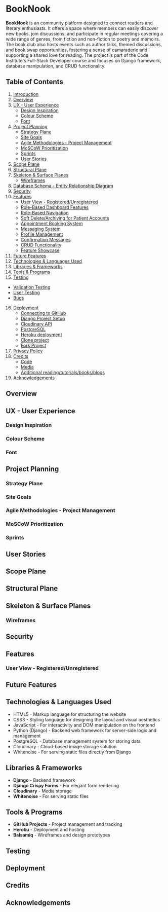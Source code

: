 # **BookNook**

**BookNook** is an community platform designed to connect readers and literary enthusiasts. It offers a space where members can easily discover new books, join discussions, and participate in regular meetings covering a wide range of genres, from fiction and non-fiction to poetry and memoirs. The book club also hosts events such as author talks, themed discussions, and book swap opportunities, fostering a sense of camaraderie and supporting a shared love for reading. The project is part of the Code Institute's Full-Stack Developer course and focuses on Django framework, database manipulation, and CRUD functionality.

<!--
  ![HealMate Homepage](docs/project-images/homepage.png)
  
  Live site: <a href="#" target="_blank">BookNook</a>
  
  For **Admin access** with relevant sign-in information, click <a href="https://healmate-378e458234ec.herokuapp.com/admin/login/?next=/admin/" target="_blank">here</a>.
  Github repository, click <a href="https://github.com/easybulb/healmate" target="_blank">here</a>.
-->
## Table of Contents
1. [Introduction](#introduction)
2. [Overview](#overview)
3. [UX - User Experience](#ux---user-experience)
    - [Design Inspiration](#design-inspiration)
    - [Colour Scheme](#colour-scheme)
    - [Font](#font)
4. [Project Planning](#project-planning)
    - [Strategy Plane](#strategy-plane)
    - [Site Goals](#site-goals)
    - [Agile Methodologies - Project Management](#agile-methodologies---project-management)
    - [MoSCoW Prioritization](#moscow-prioritization)
    - [Sprints](#sprints)
    - [User Stories](#user-stories)
5. [Scope Plane](#scope-plane)
6. [Structural Plane](#structural-plane)
7. [Skeleton & Surface Planes](#skeleton--surface-planes)
    - [Wireframes](#wireframes)
8. [Database Schema - Entity Relationship Diagram](#database-schema---entity-relationship-diagram)
9. [Security](#security)
10. [Features](#features)
    - [User View - Registered/Unregistered](#user-view---registeredunregistered)
    - [Role-Based Dashboard Features](#role-based-dashboard-features)
    - [Role-Based Navigation](#role-based-navigation)
    - [Soft Delete/Archiving for Patient Accounts](#soft-deletearchiving-for-patient-accounts)
    - [Appointment Booking System](#appointment-booking-system)
    - [Messaging System](#messaging-system)
    - [Profile Management](#profile-management)
    - [Confirmation Messages](#confirmation-messages)
    - [CRUD Functionality](#crud-functionality)
    - [Feature Showcase](#feature-showcase)
11. [Future Features](#future-features)
12. [Technologies & Languages Used](#technologies--languages-used)
13. [Libraries & Frameworks](#libraries--frameworks)
14. [Tools & Programs](#tools--programs)
15. [Testing](#testing)
  - [Validation Testing](#validation-testing)
  - [User Testing](#user-testing)
  - [Bugs](#bugs)
16. [Deployment](#deployment)
    - [Connecting to GitHub](#connecting-to-github)
    - [Django Project Setup](#django-project-setup)
    - [Cloudinary API](#cloudinary-api)
    - [PostgreSQL](#postgresql)
    - [Heroku deployment](#heroku-deployment)
    - [Clone project](#clone-project)
    - [Fork Project](#fork-project)
17. [Privacy Policy](#privacy-policy)
18. [Credits](#credits)
    - [Code](#code)
    - [Media](#media)
    - [Additional reading/tutorials/books/blogs](#additional-readingtutorialsbooksblogs)
19. [Acknowledgements](#acknowledgements)

## Overview
<!-- 
HealMate is an online platform that allows users to:
- Register and create a profile
- Search for healthcare specialists by specialty
- Schedule appointments with the desired healthcare provider
- View profiles of registered specialists
- Access a secure dashboard based on user roles (patients, doctors, admins)
- Seamlessly manage medical appointments.

The platform ensures accessibility across all devices and browsers, and its goal is to streamline the process of finding and scheduling medical consultations. In future iterations, HealMate will add functionality         for healthcare providers to manage their schedules, send reminders to patients, and offer tools for patient-doctor communication.
-->
## UX - User Experience

### Design Inspiration
<!--
My inspiration for HealMate came from a personal experience during a routine visit to my GP. I thought about how many medical consultations, especially those that don’t require physical examinations, could easily be handled online. This thought extended to pregnant women, who often need guidance and reassurance from their midwives or doctors but don’t necessarily need an in-person visit. The convenience of a digital platform for such consultations became clear. The name HealMate reflects the idea of a supportive, reliable partner in managing one's health—much like popular health apps such as ClueMate, where ‘Mate’ signifies companionship and guidance in managing health.
-->
### Colour Scheme
<!--
 In line with the healthcare theme, I chose a neutral, clean palette:
 - **Primary Color:** #17A2B8 (Navy Blue-Grey)
 - **Secondary Color:** #132B67 (Hospital Blue)
 - **Accent Color:** #333 (grey)
 - **Background:** #fff (White)
 This combination ensures clarity, accessibility, and a professional appearance, allowing for easy navigation throughout the site.
-->
### Font
<!--
- For the logo and headers, I will be using **Lora**.
- The rest of the body text and interactive elements will use **Catamaran** for its readability and clean look.
-->
## Project Planning

### Strategy Plane
<!--
The primary objective of HealMate is to bridge the gap between patients and healthcare providers. By offering an intuitive interface, users can easily search for medical professionals, book appointments, and receive necessary care without hassle.
-->
### Site Goals
<!--
- Provide patients with a user-friendly platform to book appointments with various specialists.
- Allow doctors to manage their appointments and patient information.
- Offer an intuitive interface with role-based dashboards for admins, specialists, and patients.
-->

### Agile Methodologies - Project Management
<!--
I used an agile approach to project management. The HealMate development process was broken into sprints, and tasks were added to the GitHub project board to be tracked and managed through issues.
-->
### MoSCoW Prioritization
<!--
- **Must-Haves:** User registration and login, specialist search, appointment booking, role-based dashboards.
- **Should-Haves:** Feedback system, health tools, advanced filtering options.
- **Could-Haves:** Profile pictures for users and specialists, messaging system.
- **Won’t-Haves:** Full payment integration, doctor-patient messaging for now.
-->
### Sprints
<!--
- **Sprint 1:** Initial Setup - Project, repository, environment setup.
- **Sprint 2:** User Authentication & Role-Based Dashboards.
- **Sprint 3:** Specialist Search & Appointment Booking System.
- **Sprint 4:** Static Pages & UI/UX Improvements.
- **Sprint 5:** Deployment & Testing.
-->

## User Stories
<!--
- As a user (patient/specialist/admin), I want to register and log in securely so that I can access my dashboard and manage my activities.
- As a user, I want a personalized dashboard based on my role (patient, doctor, admin) so that I can access the features relevant to me.
- As a visitor, I want to see a well-designed home page that introduces HealMate so that I understand the platform's purpose and value.
- As a patient, I want to search for specialists by category (e.g., Dermatologist, Psychologist) so that I can find a doctor that meets my needs.
- As a patient, I want to view available time slots for a specialist and book an appointment, so that I can get medical advice and treatment.
- As a patient, I want to message my doctor before or after a consultation so that I can ask follow-up questions or clarify doubts.
- As a specialist, I want to manage my schedule and view patient appointments so that I can efficiently conduct consultations.
-->

## Scope Plane
<!--
The HealMate platform will include the following MVP functionalities:
- User registration and role-based dashboards.
- Search and filtering system for specialists.
- Appointment scheduling with available specialists.
- Specialist profiles showcasing specialty, experience, and availability.
-->

## Structural Plane
<!--
The site is structured around an easy-to-use interface. The primary menu includes links to specialist searches, appointment bookings, and user profile management.
-->
## Skeleton & Surface Planes

### Wireframes
<!--
Wireframes were created for the following key pages to ensure an intuitive user journey:
- **Home Page**

![Homepage Wireframe](docs/wireframe/homepage-large-screen.png)

![Homepage Wireframe](docs/wireframe/homepage-mobile.png)

- **Specialist Search Results**

![Homepage Wireframe](docs/wireframe/search-result-large-screen.png)

![Homepage Wireframe](docs/wireframe/search-result-mobile.png)

- **Appointment Booking**

![Homepage Wireframe](docs/wireframe/booking-page-large-screen.png)

![Homepage Wireframe](docs/wireframe/booking-page-mobile.png)

- **User Dashboards** (Patient and Specialist)
- **Admin Panel**

Wireframes were designed using [Balsamiq](https://balsamiq.com/), ensuring responsiveness across devices.

## Database Schema - Entity Relationship Diagram
The ERD for HealMate illustrates the relationships between the users, specialists, appointments, and more. This is essential to demonstrate the relationships between the different models in the PostgreSQL database.

The ERD also demonstrates the platform's role-based structure. Each user is assigned to a specific group (patient, specialist, or admin) that determines their access level. PatientProfile and SpecialistProfile models are linked to the User model, and each profile type has specific fields relevant to their role. Admins have broader access to manage both specialist vetting and platform data.

![ERD Illustration](docs/erd/erd-healmate.png)

The above ERD was generated using Python Extension - pygraphviz and pydotplus. Documentation at https://django-extensions.readthedocs.io/en/latest/graph_models.html.
-->
## Security
<!--
All data is securely handled with Django’s security features, including:
- CSRF protection for form submissions.
- Data encryption for sensitive information like passwords using Django's built-in authentication.
- Role-based access control to restrict sensitive data to authorized users.

Role-based access control (RBAC) is implemented using Django's Group and Permission systems. Patients, specialists, and admins are grouped based on their role, and their access to features and sensitive information is restricted accordingly. Patients can only access their own medical data and booking history, while specialists can only view data related to their consultations. Admins have the broadest access for system management.
-->
## Features

### User View - Registered/Unregistered
<!--
HealMate offers distinct user views. Unregistered users can search for specialists, but registered users have full access to the appointment system and dashboard functionalities.

### User Registration Process
- **Patients:** When a new user registers, they are automatically assigned to the "Patient" group. This ensures that all users begin with patient privileges and access, allowing them to book appointments and view specialist profiles. During the registration process, essential patient profile information is captured (e.g., contact number, address, date of birth, gender). After the registration is complete, a corresponding PatientProfile is automatically created and associated with the user.

- **Specialists:** During the registration process, essential patient profile information is captured (e.g., contact number, address, date of birth, gender). After the registration is complete, a corresponding PatientProfile is automatically created and associated with the user.

- **Admins:** Admin accounts are created manually by other existing admins or superusers within the Django administration area. This ensures that the creation of administrative-level accounts is strictly controlled and follows the platform's internal policies.

This registration flow was chosen to ensure role-based control and security. Patients are the primary users of the platform, and allowing them to register freely makes the service accessible. However, specialists and admins require a higher level of trust and validation, so they undergo a manual vetting process. This ensures that only qualified professionals and authorized admins can manage sensitive tasks such as consultations and platform settings, which helps maintain the integrity and security of the system.

### Role-Based Dashboard Features

**HealMate includes role-based dashboards for different types of users:**
- **Patient Dashboard:** Allows patients to view their profile, manage appointments, and access medical records.

- **Specialist Dashboard:** Specialists can manage their availability, view and approve appointments, and review patient profiles.

- **Admin Dashboard:** Admins can manage users (patients, specialists) and vet specialist applications. They also have access to system-wide settings.

### Role-Based Navigation
(Not the same as Role-Based Dashboard Features)

The navigation bar in HealMate adapts dynamically based on the user's role. This feature ensures that users see only the relevant options for their role, improving usability and reducing clutter in the interface.

- **Specialists**: When logged in, specialists will only see links to their dashboard, profile, password change, and logout options. General site navigation like "Home," "About," or "Join Us" will be hidden.
- **Patients**: Logged-in patients have access to their dashboard, profile, password change, and logout options, while still seeing general navigation links like "Home" and "About."
- **Admins**: Admins will see their dedicated dashboard link and other relevant options.
- **Non-Authenticated Users**: Users who are not logged in will only see options to log in or register on the platform.

This role-based navigation provides a tailored experience for every user type, streamlining access to the most relevant pages.


### Soft Delete/Archiving for Patient Accounts
HealMate includes a soft delete mechanism to ensure data integrity and prevent accidental loss of important user information. Instead of permanently deleting accounts, users can request a soft deletion, which deactivates their account while retaining their data in the system.

**How It Works:**
- **Patient Account Deactivation:** Patients can request to have their account deactivated through a user-friendly option on their dashboard.
- **Data Preservation:** When a patient requests account deletion, their profile is marked as inactive rather than removed from the database. This means the patient’s information, appointments, and records remain available for future use or audit purposes.
- **Admin Reactivation:** Admins have the ability to reactivate patient accounts from the Django admin panel. This ensures that patients can return to the platform with all their previous data intact, avoiding any data loss or system disruptions.

**Benefits:**
- **System Integrity:** Prevents errors that could arise from full account deletions, such as broken relationships with other models (e.g., appointments, messages, feedback).
- **User Flexibility:** Patients can choose to deactivate their account temporarily and return at a later date without losing their medical history or profile information.
- **Security:** Only admins have the power to fully manage account reactivations, ensuring oversight and control over patient data.


### Appointment Booking System
HealMate allows patients to book appointments with specialists directly through the platform. The system includes:
- **Specialist Search**: Patients can search for specialists based on name, specialty, or location.
- **Book Appointment**: Patients can book an appointment directly from the specialist's profile page.
- **Appointment Management**: Specialists and patients can view and manage upcoming appointments through their respective dashboards.
- **Appointment Cancellation**: Patients and specialists have the ability to cancel appointments with a confirmation prompt.


### Messaging System
HealMate provides a secure messaging system for communication between patients and specialists:
- **Inbox**: Users can view received messages and reply to messages directly from their inbox.
- **Send Message**: Patients can send messages to specialists they have appointments with, and vice versa.
- **Message History**: All sent and received messages are stored and displayed in the user's message history.
- **Real-Time Messaging**: The system is designed to support real-time messaging between users.


### Profile Management
Each user can manage their profile through the dashboard:
- **Patient Profile**: Patients can view and update personal details such as contact information, medical history, and emergency contacts.
- **Specialist Profile**: Specialists can view and update their bio, specialty, location, and upload profile images.
- **Profile Images**: Specialists can upload and update their profile image, which appears on the search results and specialist details page.

### Confirmation Messages
- **User Feedback**: Confirmation messages are shown to users when important actions are performed, such as logging in, booking an appointment, or sending a message. These messages help ensure a smooth user experience by providing feedback on successful actions.

### CRUD Functionality

The following **CRUD** functionalities are implemented within HealMate:

- **Create**: Patients are automatically assigned a profile upon registration. This profile includes key fields such as contact information, address, and medical history.
  
- **Read**: Patients can view their profile and associated information, including medical history and emergency contact details, from their dashboard.

- **Update**: Patients have the ability to update their profile information, including personal data (e.g., contact number, address, and medical history), via a dedicated "Edit Profile" page.

- **Delete (Soft Delete)**: Patients can request to deactivate their account through a **soft delete** mechanism. This deactivation preserves the patient’s data within the system while preventing further access until reactivation by an admin. The admin can reactivate the account from the Django admin panel at any time, restoring full access for the patient.

This CRUD cycle is central to the **PatientProfile** model, ensuring that users can fully manage their personal information while providing system integrity with the soft delete functionality.

-->
## Future Features
<!--
I plan to implement the following in future iterations:
- Push notifications for upcoming appointments.
- Integrate payment system for paid consultations.
-->
## Technologies & Languages Used
- HTML5 - Markup language for structuring the website
- CSS3 - Styling language for designing the layout and visual aesthetics
- JavaScript - For interactivity and DOM manipulation on the frontend
- Python (Django) - Backend web framework for server-side logic and management
- PostgreSQL - Database management system for storing data
- Cloudinary - Cloud-based image storage solution
- Whitenoise - For serving static files directly from Django

## Libraries & Frameworks
- **Django** - Backend framework
- **Django Crispy Forms** - For elegant form rendering
- **Cloudinary** - Media storage
- **Whitenoise** - For serving static files

## Tools & Programs
- **GitHub Projects** - Project management and tracking
- **Heroku** - Deployment and hosting
- **Balsamiq** - Wireframes and design prototypes

## **Testing**
<!--
### **Validation Testing**

All code has been validated through:
- **HTML**: [W3C Markup Validator](https://validator.w3.org/).
- **CSS**: [W3C CSS Validator](https://jigsaw.w3.org/css-validator/).
- **Python**: PEP8 validation to ensure code quality.

![HTML validator test](docs/project-images/Screenshot%202024-10-04%20164347.png)

![CSS validator test](docs/project-images/Screenshot%202024-10-04%20164642.png)

### **User Testing**

- **Browser Compatibility**: The website has been tested on Chrome, Firefox, Safari, and Edge.
- **Responsiveness**: The platform has been tested on mobile, tablet, and desktop devices to ensure optimal performance.
- **Role-Based Dashboard Testing:** Each user type (patient, specialist, admin) was tested to ensure they were directed to the correct dashboard after login. Patients were assigned to the correct group during registration, and specialists were manually added by admins. The redirection logic was thoroughly tested by registering new users and ensuring role-based access was properly applied.
- **Automatic Assignment Testing:** Tests were conducted to verify that newly registered users are automatically assigned to the "Patient" group and that their PatientProfile was successfully created. This was confirmed through both the user interface and the Django admin panel.

### **Bugs**
- ### Bug Fix #1: `DISABLE_COLLECTSTATIC` Setting Causing Heroku Deployment Failure

**Issue:**  
During the deployment to Heroku, the following error occurred:

The error was caused by the absence of proper static file handling and a misconfiguration in the `INSTALLED_APPS` list in `settings.py`.

**Cause:**  
- The `DISABLE_COLLECTSTATIC=1` config variable was used in Heroku to prevent collectstatic from running during the initial setup.
- There was a duplicate entry for `django.contrib.staticfiles` in `INSTALLED_APPS`, which caused an error when trying to collect static files.

**Steps Taken to Fix:**
1. Fixed the duplicate `django.contrib.staticfiles` entry in `INSTALLED_APPS`.
2. Ensured the static and media handling was properly set up with Cloudinary and Whitenoise.
3. Deleted the `DISABLE_COLLECTSTATIC=1` from Heroku's Config Vars.
4. Deployed again, which successfully collected static files and completed the deployment.


### Bug Fix #2: Permission Issues with Dashboard Access

**Issue**

Users are unable to access the Admin, Patient, and Specialist dashboards even though they are assigned to the correct user groups in the Django admin panel. The application either throws a 403 Forbidden error or does not recognize the users' group memberships.

**Cause**

The issue seems to be related to incorrect handling of group membership checks in the views or misconfiguration of user group assignments within the Django admin panel.

### Steps Taken to Fix

1. **Investigate Group Check Functions**:
   - Reviewed the group-check functions (`is_admin`, `is_patient`, `is_specialist`) in `views.py` to ensure they correctly identify user groups.
   - Confirmed that the group names match those set in the Django admin.

2. **Validate Group Assignments**:
   - Ensured that users are properly assigned to the correct groups (Admin, Patient, Specialist) in the Django Admin panel.
   - Verified that the group names in the code match the group names set up in Django admin.

3. **Testing**:
   - Tested access with both existing and newly created users to ensure they can access their respective dashboards without issues.
   - Verified that group membership was properly recognized for all users.

4. **Revert Changes**:
   - Once the issue was resolved, reverted any temporary modifications to the views back to their original implementation.

5. **Verify Access Control**:
   - Tested edge cases, such as users without group assignments attempting to access dashboards, to ensure proper behavior.
   - Confirmed that custom `PermissionDenied` logic displayed the correct 403 error page for unauthorized access attempts.

**Outcome**

The problem was successfully resolved, allowing users to access their respective dashboards based on group membership without encountering 403 errors or redirection issues.

### Bug Fix #3: Form Not Visible on Homepage Due to Conflicting View Usage

### Issue
The form on the homepage not visible due to conflicting view usage. The homepage should display a form that allows users to search for specialists, but the form did not appear as expected.

### Cause
The conflict arises from the use of both a class-based `HomePage` view and a function-based `home` view. The class-based view does not properly pass the `specialties` context required to render the form on the homepage.

### Steps Taken to Fix

1. **Update URLs**:
   - Updated `core/urls.py` to replace the class-based `HomePage` view with the function-based `home` view to ensure the correct context is passed.

2. **Verify Context Passing**:
   - Verified that the `specialties` context was properly passed to `index.html` so that the form could display the list of specialties dynamically.

3. **Test Form Visibility and Functionality**:
   - Tested the homepage to ensure that the form was visible and correctly populated with the list of specialties from the database.

4. **Commit Changes**:
   - Added and committed the changes after confirming that the issue was resolved.

### Outcome
The form is now visible on the homepage and correctly displays the list of specialties, allowing users to search for specialists as intended. The conflict between the views was resolved by using the appropriate function-based view that properly passes the necessary context.


### Bug Fix #4: Signal Not Triggering on User Registration

### Issue
A Django signal intended to automatically assign new users to the "Patients" group and create a `PatientProfile` upon registration was not firing. This led to no profile being created and no group being assigned after user registration.

### Cause
The issue was caused by an incorrect configuration of the `AccountsConfig` class in `INSTALLED_APPS` in `settings.py` and missing signal imports in the `ready()` method of `accounts/apps.py`.

### Steps Taken to Fix

1. **Correct Configuration in INSTALLED_APPS**:
   - Updated `INSTALLED_APPS` in `settings.py` to reference `'accounts.apps.AccountsConfig'` instead of just `'accounts'`. This ensured that the custom AppConfig class was properly loaded.

2. **Add Signal Imports in `ready()` Method**:
   - Added a `ready()` method in `accounts/apps.py` to correctly import the signal handlers, ensuring they were registered when the app was loaded.

3. **Remove Debug Statements**:
   - Removed unnecessary print statements that were used for debugging to keep the code clean and efficient.

### Outcome
The signal is now correctly triggered upon user registration, resulting in the automatic assignment of new users to the "Patients" group and the creation of a `PatientProfile` as intended. The configuration in `INSTALLED_APPS` and signal registration were successfully fixed.


### Bug Fix #5: Specialist Availability Submission and Display Issues

### Issue
Specialists encountered multiple issues when trying to set their availability. Initially, a 405 Method Not Allowed error occurred upon form submission. After fixing that, the start time was not displayed on the specialist dashboard, while the end time appeared correctly.

### Cause
1. **405 Method Not Allowed**:
   - The `post` method was missing from the `SpecialistDashboardView` class in `dashboard/views.py`, resulting in the 405 error when attempting to submit availability.

2. **Missing Start Time**:
   - The `start_time` was not displayed on the specialist dashboard due to a missing template tag (`{{ availability.start_time }}`) in the "Your Availability" section.

### Steps Taken to Fix

1. **Handle POST Method in View**:
   - Added a `post` method to `SpecialistDashboardView` in `dashboard/views.py` to properly handle form submissions, resolving the 405 Method Not Allowed error.

2. **Fix Start Time Rendering in Template**:
   - Updated the specialist dashboard template to include the `{{ availability.start_time }}` tag, ensuring that both the `start_time` and `end_time` are displayed in the "Your Availability" section.

### Outcome
Specialists can now successfully submit their availability without encountering the 405 error. Both `start_time` and `end_time` are displayed correctly on the specialist dashboard, providing a complete view of their available times for appointments.


### Bug Fix #6: Incorrect Template Rendered for Specialist Search Results

### Issue
The incorrect template was being rendered for specialist search results on the HealMate platform. A secondary `search_results.html` template in a different directory was causing confusion, leading to a simplified search results page being displayed. Key features like specialist bio, profile image, and pagination were missing.

### Cause
An additional `search_results.html` template was located inside the global `/templates/specialists/` directory. This template had minimal content and was unintentionally overriding the correct `search_results.html` template in the `/specialists/templates/specialists/` directory.

### Steps Taken to Fix

1. **Isolate Problematic Template**:
   - Renamed the global `/templates/specialists/` directory to determine if it was the source of the issue.

2. **Confirm and Resolve Issue**:
   - After confirming the issue was caused by the additional template, deleted the `/templates/specialists/` directory and its contents.

3. **Verify Correct Template Rendering**:
   - Verified that the correct `search_results.html` template inside `/specialists/templates/specialists/` is now rendering, displaying all necessary features, including the specialist bio, profile image, and pagination.

### Outcome
The correct template for specialist search results is now rendering as intended. The page displays all relevant information, including specialist bio, profile images, and pagination, providing users with a complete view of search results.


-->
## Deployment
<!--
All code for this project was written in Visual Studio/Gitpod as the integrated development environment. GitHub was used for version control, and the application was deployed to Heroku from GitHub.

### Pre-Deployment

To ensure a successful deployment to Heroku, the following practices are to be followed (Experience from previous Django projects):

- **Requirements File:** The `requirements.txt` file must be kept up to date to ensure all imported Python modules are configured correctly for Heroku.
- **Procfile:** A `Procfile` was added to configure the application as a Gunicorn web app on Heroku.
- **Allowed Hosts:** In `settings.py`, the `ALLOWED_HOSTS` list was configured to include the Heroku app name and `localhost`. Example format:
    ```python
    ALLOWED_HOSTS = ['your-app-name.herokuapp.com', 'localhost']
    ```
- **Environment Variables:** All sensitive data such as the `DATABASE_URL`, `CLOUDINARY_URL`, and `SECRET_KEY` were added to the `.env` file, which is ignored by Git using `.gitignore`. These variables are added to Heroku manually through the Config Vars section.

### Deploying with Heroku

The steps for deploying to Heroku are as follows (Experience from previous Django projects):

1. **Create New App:** Log in to your Heroku account and click on the "Create New App" button.
2. **App Name:** Choose a unique name for your app.
3. **Select Region:** Choose the appropriate region (Europe was selected for this project).
4. **Create App:** Click the "Create App" button to proceed.
5. **Deployment Method:** In the "Deploy" tab, select GitHub as the deployment method.
6. **Connect to GitHub:** Search for the repository name and click "Connect".
7. **Manual or Automatic Deployment:** Select either manual or automatic deployment. Ensure the main branch is selected for deployment.
8. **Config Vars:** In the "Settings" tab, click "Reveal Config Vars" and input the required environment variables.
9. **Buildpack:** Select Node.js and Python as the buildpacks for your project.
10. **Deploy:** Once the configuration is complete, click the "Deploy Branch" button. After successful deployment, a "View" button will appear to take you to the live site.

The live link for this project can be found here: <a href="https://healmate-378e458234ec.herokuapp.com/" target="_blank">HealMate</a>

### Fork this Repository

1. Go to the GitHub repository.
2. Click the "Fork" button in the upper right-hand corner.

### Clone this Repository

1. Go to the GitHub repository.
2. Click the "Code" button at the top of the page.
3. Choose between 'HTTPS', 'SSH', or 'GitHub CLI' depending on your preference.
4. Click the copy button to copy the URL.
5. Open Git Bash.
6. Change the working directory to where you want to clone the directory.
7. Type:
    ```bash
    git clone https://github.com/easybulb/healmate
    ```
8. Press Enter to create the local clone.

**Note:** The difference between a clone and a fork is that with a clone, you need permission to push changes to the original repository, whereas a fork creates an entirely new project under your GitHub account.

## Privacy Policy

As part of my **HealMate** project, I am dedicated to ensuring that users’ personal data is handled responsibly. The following privacy practices outline how information is collected, used, and stored within this academic project.

- **Data Collection**: HealMate, as a project, collects personal data during user registration and profile setup. This includes:
  - First and Last Name
  - Contact Information (Phone Number, Email)
  - Date of Birth
  - Gender
  - Medical History
  - Emergency Contact Information

- **Data Usage**: The information gathered is used solely for educational purposes, including:
  - Managing user profiles.
  - Facilitating appointment bookings between patients and specialists.
  - Sending notifications related to appointments or system updates.

- **Data Sharing**: As this is a student project, personal data will not be shared with any third parties. It will only be used for demonstrating the functionality of the project. All information remains confidential and will not be distributed beyond the scope of the HealMate project.

- **Security**: While this project is intended for educational use, I strive to implement best practices for data security using the Django framework’s built-in tools. Personal information is securely stored in the database and protected against unauthorized access.

- **User Rights**: Users of this platform, as part of this project, have the right to request modifications or deletion of their data. For any requests or concerns about personal data usage in this project, please contact the project owner at the provided email address.

Since this is an educational project, the privacy and data handling policies may evolve over time as more features are added and refined.

-->
## Credits
<!--
### Code
- **Django Documentation**: The official docs were invaluable in setting up the project structure and solving specific issues.
- **Django Crispy Forms Documentation**: Used to streamline form rendering.
- **Chatgpt AI**: For images and some coding ideas
- **Favicon.io**: For Favicon generation.
- **Google Fonts**: For typography.
- **Mark Brisco** - Code Institute: For general guidance.
- **Amy Richardson** - Code Institute: General guidance.

### Media
- Icons and images sourced from **Canva** and **ChatGPT**.
- ERD illustration was generated from **pygraphiz** - A django extension.

### Additional reading/tutorials/books/blogs
- **Django for Beginners** by William S. Vincent.
-->
## Acknowledgements
<!--
I would like to extend my heartfelt gratitude to the following individuals and organizations whose support, guidance, and inspiration have been invaluable in the development of this project.

### Mentors and Advisors
- **Amy Richardson** – Sincere gratitude to Amy, our tutor and facilitator, whose unwavering guidance and expertise were pivotal throughout this journey. Her mentorship provided the clarity and support needed to navigate challenges, ultimately elevating the quality of this project. Her dedication and encouragement made a profound impact on my progress and learning.

- **Mark Briscoe** – A heartfelt thank you to Mark, our dedicated tutor, whose unwavering support, insightful feedback, and constructive criticism were instrumental in guiding this project to completion. His depth of knowledge and encouragement not only enhanced my understanding but also inspired me to consistently improve my work. This project would not have been the same without his invaluable mentorship.


### Supportive Friends and Family
- My friends and family, especially, for their encouragement and patience during this project. Your belief in me kept me motivated and focused.

### Academic Institutions
- **Code Institute** – Thank you for providing the learning environment and resources that made this project possible. I am especially grateful to the professors and staff at Code Institute for their valuable insights.

### Final Note
This project would not have been possible without the support, advice, and inspiration of each individual and organization mentioned. Thank you for being a part of this journey.
-->
